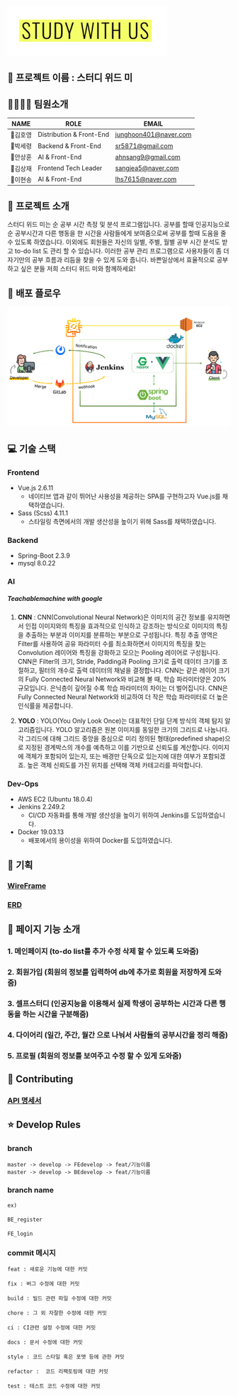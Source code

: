 ![logo.png](logo.png)

## 🎈 프로젝트 이름 : 스터디 위드 미

## 👨‍👩‍👦‍👦  팀원소개

|NAME|ROLE|EMAIL|
|------|---|---|
|👑김호영|Distribution & Front-End|junghoon401@naver.com|
|🧒박세령|Backend & Front-End|sr5871@gmail.com|
|🧑안상훈|AI & Front-End|ahnsang9@gmail.com|
|🧑김상재|Frontend Tech Leader|sangjea5@naver.com|
|🧔이현송|AI & Front-End|lhs7615@naver.com|



## 📖 프로젝트 소개

스터디 위드 미는 순 공부 시간 측정 및 분석 프로그램입니다. 공부를 할때 인공지능으로 순 공부시간과 다른 행동을 한 시간을 사람들에게 보여줌으로써 공부를 할때 도움을 줄 수 있도록 하였습니다. 이외에도 회원들은 자신의 일별, 주별, 월별 공부 시간 분석도 받고 to-do list 도 관리 할 수 있습니다. 이러한 공부 관리 프로그램으로 사용자들이 좀 더 자기만의 공부 흐름과 리듬을 찾을 수 있게 도와 줍니다. 바쁜일상에서 효율적으로 공부하고 싶은 분들 저희 스터디 위드 미와 함께하세요!


## 🚀 배포 플로우

![배포_플로우.png](배포_플로우.png)



## 💻 기술 스택

### Frontend

- Vue.js  2.6.11
  - 네이티브 앱과 같이 뛰어난 사용성을 제공하는 SPA를 구현하고자 Vue.js를 채택하였습니다.
- Sass (Scss) 4.11.1
  - 스타일링 측면에서의 개발 생산성을 높이기 위해 Sass를 채택하였습니다.

### Backend

- Spring-Boot 2.3.9
- mysql 8.0.22



### AI

##### Teachablemachine with google

1. **CNN** :
CNN(Convolutional Neural Network)은 이미지의 공간 정보를 유지하면서 인접 이미지와의 특징을 효과적으로 인식하고 강조하는 방식으로 이미지의 특징을 추출하는 부분과 이미지를 분류하는 부분으로 구성됩니다. 특징 추출 영역은 Filter를 사용하여 공유 파라미터 수를 최소화하면서 이미지의 특징을 찾는 Convolution 레이어와 특징을 강화하고 모으는 Pooling 레이어로 구성됩니다.
CNN은 Filter의 크기, Stride, Padding과 Pooling 크기로 출력 데이터 크기를 조절하고, 필터의 개수로 출력 데이터의 채널을 결정합니다.
CNN는 같은 레이어 크기의 Fully Connected Neural Network와 비교해 볼 때, 학습 파라미터양은 20% 규모입니다. 은닉층이 깊어질 수록 학습 파라미터의 차이는 더 벌어집니다. CNN은 Fully Connected Neural Network와 비교하여 더 작은 학습 파라미터로 더 높은 인식률을 제공합니다.

2. **YOLO** :
YOLO(You Only Look Once)는 대표적인 단일 단계 방식의 객체 탐지 알고리즘입니다. YOLO 알고리즘은 원본 이미지를 동일한 크기의 그리드로 나눕니다. 각 그리드에 대해 그리드 중앙을 중심으로 미리 정의된 형태(predefined shape)으로 지정된 경계박스의 개수를 예측하고 이를 기반으로 신뢰도를 계산합니다. 이미지에 객체가 포함되어 있는지, 또는 배경만 단독으로 있는지에 대한 여부가 포함되겠죠. 높은 객체 신뢰도를 가진 위치를 선택해 객체 카테고리를 파악합니다.



### Dev-Ops

- AWS EC2 (Ubuntu 18.0.4)
- Jenkins 2.249.2
  - CI/CD 자동화를 통해 개발 생산성을 높이기 위하여 Jenkins를 도입하였습니다.
- Docker 19.03.13
  - 배포에서의 용이성을 위하여 Docker를 도입하였습니다.
  

## 📜 기획

### [WireFrame](https://www.figma.com/file/2MsgYMOiJ8pfkabvcmoWnX/Study-With-Us-%ED%99%94%EB%A9%B4%EC%84%A4%EA%B3%84?node-id=0%3A1)

### [ERD](erd.png)




## 📱 페이지 기능 소개
### 1. 메인페이지 (to-do list를 추가 수정 삭제 할 수 있도록 도와줌)
### 2. 회원가입 (회원의 정보를 입력하여 db에 추가로 회원을 저장하게 도와줌)
### 3. 셀프스터디 (인공지능을 이용해서 실제 학생이 공부하는 시간과 다른 행동을 하는 시간을 구분해줌)
### 4. 다이어리 (일간, 주간, 월간 으로 나눠서 사람들의 공부시간을 정리 해줌)
### 5. 프로필 (회원의 정보를 보여주고 수정 할 수 있게 도와줌)



## 🔌 Contributing

### [API 명세서](https://docs.google.com/spreadsheets/d/1ie8E6G0lYDcWueaEh44aiWQ_lkphggbpnxSamp6uFsA/edit#gid=0)






## ⭐  Develop Rules
### branch
```
master -> develop -> FEdevelop -> feat/기능이름
master -> develop -> BEdevelop -> feat/기능이름
```

### branch name
```
ex)

BE_register

FE_login
```

### commit 메시지

```
feat : 새로운 기능에 대한 커밋

fix : 버그 수정에 대한 커밋

build : 빌드 관련 파일 수정에 대한 커밋

chore : 그 외 자잘한 수정에 대한 커밋

ci : CI관련 설정 수정에 대한 커밋

docs : 문서 수정에 대한 커밋

style : 코드 스타일 혹은 포맷 등에 관한 커밋

refactor :  코드 리팩토링에 대한 커밋

test : 테스트 코드 수정에 대한 커밋
```
